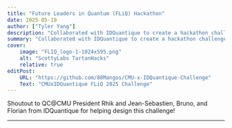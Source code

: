 ```yaml
---
title: "Future Leaders in Quantum (FLiQ) Hackathon" 
date: 2025-05-19
author: ["Tyler Yang"]
description: "Collaborated with IDQuantique to create a hackathon challenge for the FLIQ Innovation Track, investigating quantum random number generation!"
summary: "Collaborated with IDQuantique to create a hackathon challenge for the FLIQ Innovation Track, investigating quantum random number generation!"
cover:
    image: "FLIQ_logo-1-1024x595.png"
    alt: "ScottyLabs TartanHacks"
    relative: true
editPost:
    URL: "https://github.com/88Mangos/CMU-x-IDQuantique-Challenge"
    Text: "CMUxIDQuantique FLiQ 2025 Challenge"
---
```


Shoutout to QC@CMU President Rhik and Jean-Sebastien, Bruno, and Florian from IDQuantique for helping design this challenge!

---
